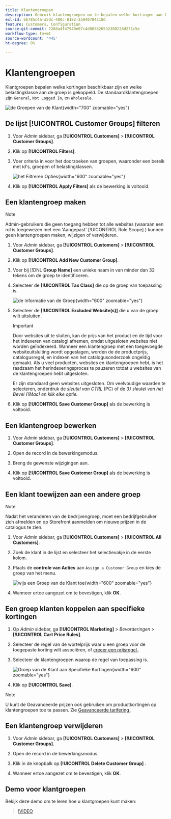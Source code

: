 ```yaml
---
title: Klantengroepen
description: Gebruik klantengroepen om te bepalen welke kortingen aan klanten beschikbaar zijn die aan een groep en de belastingklasse worden toegewezen die met de groep wordt geassocieerd.
exl-id: 6b785c4a-a5dc-480c-8182-2a940784218d
feature: Customers, Configuration
source-git-commit: 7288a4f47940e07c4d083826532308228d271c5e
workflow-type: tm+mt
source-wordcount: '445'
ht-degree: 0%

---
```


# Klantengroepen

Klantgroepen bepalen welke kortingen beschikbaar zijn en welke belastingklasse aan de groep is gekoppeld. De standaardklantengroepen zijn `General`, `Not Logged In`, en `Wholesale`.

![ de Groepen van de Klant ](assets/customer-groups.png){width="700" zoomable="yes"}

## De lijst [!UICONTROL Customer Groups] filteren

1. Voor _Admin_ sidebar, ga **[!UICONTROL Customers]** > **[!UICONTROL Customer Groups]**.

1. Klik op **[!UICONTROL Filters]**.

1. Voer criteria in voor het doorzoeken van groepen, waaronder een bereik met id&#39;s, groepen of belastingklassen.

   ![ het Filtreren Opties ](assets/groups-filters.png){width="600" zoomable="yes"}

1. Klik op **[!UICONTROL Apply Filters]** als de bewerking is voltooid.

## Een klantengroep maken

>[!NOTE]
>
>Admin-gebruikers die geen toegang hebben tot alle websites (waaraan een rol is toegewezen met een &#39;Aangepast&#39; [!UICONTROL Role Scope] ) kunnen geen klantengroepen maken, wijzigen of verwijderen.

1. Voor _Admin_ sidebar, ga **[!UICONTROL Customers]** > **[!UICONTROL Customer Groups]**.

1. Klik op **[!UICONTROL Add New Customer Group]**.

1. Voer bij [!DNL **Group Name]** een unieke naam in van minder dan 32 tekens om de groep te identificeren.

1. Selecteer de **[!UICONTROL Tax Class]** die op de groep van toepassing is.

   ![ de Informatie van de Groep ](assets/group-information.png){width="600" zoomable="yes"}

1. Selecteer de **[!UICONTROL Excluded Website(s)]** die u van de groep wilt uitsluiten.

   >[!IMPORTANT]
   >
   >Door websites uit te sluiten, kan de prijs van het product en de tijd voor het indexeren van catalogi afnemen, omdat uitgesloten websites niet worden geïndexeerd. Wanneer een klantengroep met een toegevoegde websiteuitsluiting wordt opgeslagen, worden de de productprijs, catalogusregel, en indexen van het catalogusonderzoek ongeldig gemaakt. Als u veel producten, websites en klantengroepen hebt, is het raadzaam het herindexeringsproces te pauzeren totdat u websites van de klantengroepen hebt uitgesloten.

   Er zijn standaard geen websites uitgesloten. Om veelvoudige waarden te selecteren, onderdruk de _sleutel van CTRL_ (PC) of de _3&rbrace; sleutel van het Bevel &lbrace;(Mac) en klik elke optie._

1. Klik op **[!UICONTROL Save Customer Group]** als de bewerking is voltooid.

## Een klantengroep bewerken

1. Voor _Admin_ sidebar, ga **[!UICONTROL Customers]** > **[!UICONTROL Customer Groups]**.

1. Open de record in de bewerkingsmodus.

1. Breng de gewenste wijzigingen aan.

1. Klik op **[!UICONTROL Save Customer Group]** als de bewerking is voltooid.

## Een klant toewijzen aan een andere groep

>[!NOTE]
>
>Nadat het veranderen van de bedrijvengroep, moet een bedrijfgebruiker zich afmelden en op Storefront aanmelden om nieuwe prijzen in de catalogus te zien.

1. Voor _Admin_ sidebar, ga **[!UICONTROL Customers]** > **[!UICONTROL All Customers]**.

1. Zoek de klant in de lijst en selecteer het selectievakje in de eerste kolom.

1. Plaats de **controle van Acties** aan `Assign a Customer Group` en kies de groep van het menu.

   ![ wijs een Groep van de Klant toe ](assets/group-assign.png){width="600" zoomable="yes"}

1. Wanneer ertoe aangezet om te bevestigen, klik **OK**.

## Een groep klanten koppelen aan specifieke kortingen

1. Op _Admin_ sidebar, ga **[!UICONTROL Marketing]** > _Bevorderingen_ > **[!UICONTROL Cart Price Rules]**.

1. Selecteer de regel van de wortelprijs waar u een groep voor de toegepaste korting wilt associëren, of [ creeer een prijsregel ](../merchandising-promotions/price-rules-catalog.md).

1. Selecteer de klantengroepen waarop de regel van toepassing is.

   ![ Groep van de Klant aan Specifieke Kortingen ](assets/group-discount.png){width="600" zoomable="yes"}

1. Klik op **[!UICONTROL Save]**.

>[!NOTE]
>
> U kunt de Geavanceerde prijzen ook gebruiken om productkortingen op klantengroepen toe te passen. Zie [ Geavanceerde tarifering ](../catalog/product-price-group.md).

## Een klantengroep verwijderen

1. Voor _Admin_ sidebar, ga **[!UICONTROL Customers]** > **[!UICONTROL Customer Groups]**.

1. Open de record in de bewerkingsmodus.

1. Klik in de knopbalk op **[!UICONTROL Delete Customer Group]** .

1. Wanneer ertoe aangezet om te bevestigen, klik **OK**.

## Demo voor klantgroepen

Bekijk deze demo om te leren hoe u klantgroepen kunt maken:

>[!VIDEO](https://video.tv.adobe.com/v/343660/?quality=12&learn=on)

